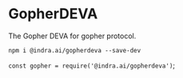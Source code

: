 # GopherDEVA

The Gopher DEVA for gopher protocol.

`npm i @indra.ai/gopherdeva --save-dev`

`const gopher = require('@indra.ai/gopherdeva')`;
